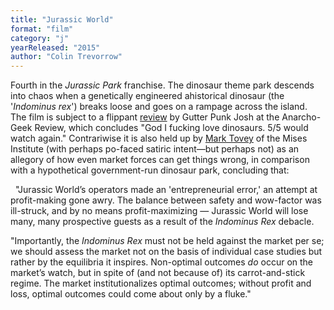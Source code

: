 ```yaml
---
title: "Jurassic World"
format: "film"
category: "j"
yearReleased: "2015"
author: "Colin Trevorrow"
---
```

Fourth in the _Jurassic Park_ franchise. The dinosaur theme park descends  into chaos when a genetically engineered ahistorical dinosaur (the '_Indominus  rex_') breaks loose and goes on a rampage across the island.
  
The film is subject to a flippant <a href="http://www.anarchogeekreview.com/movies/jurassic-world-2015#more-781"> review</a> by Gutter Punk Josh at the Anarcho-Geek Review, which concludes "God  I fucking love dinosaurs. 5/5 would watch again." Contrariwise it is also held  up by <a href="https://mises.org/library/jurassic-world-dont-blame-it-market"> Mark Tovey</a> of the Mises Institute (with perhaps po-faced satiric intent—but  perhaps not) as an allegory of how even market forces can get things wrong, in  comparison with a hypothetical government-run dinosaur park, concluding that:

  
"Jurassic World’s operators made an 'entrepreneurial  error,' an attempt at profit-making gone awry. The balance between safety and  wow-factor was ill-struck, and by no means profit-maximizing — Jurassic World  will lose many, many prospective guests as a result of the _Indominus Rex_  debacle.

"Importantly, the _Indominus Rex_ must not be held  against the market per se; we should assess the market not on the basis  of individual case studies but rather by the equilibria it inspires. Non-optimal  outcomes _do_ occur on the market’s watch, but in spite of (and not  because of) its carrot-and-stick regime. The market institutionalizes optimal  outcomes; without profit and loss, optimal outcomes could come about only by a  fluke."
  
